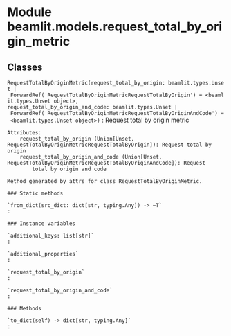 Module beamlit.models.request_total_by_origin_metric
====================================================

Classes
-------

`RequestTotalByOriginMetric(request_total_by_origin: beamlit.types.Unset | ForwardRef('RequestTotalByOriginMetricRequestTotalByOrigin') = <beamlit.types.Unset object>, request_total_by_origin_and_code: beamlit.types.Unset | ForwardRef('RequestTotalByOriginMetricRequestTotalByOriginAndCode') = <beamlit.types.Unset object>)`
:   Request total by origin metric
    
    Attributes:
        request_total_by_origin (Union[Unset, RequestTotalByOriginMetricRequestTotalByOrigin]): Request total by origin
        request_total_by_origin_and_code (Union[Unset, RequestTotalByOriginMetricRequestTotalByOriginAndCode]): Request
            total by origin and code
    
    Method generated by attrs for class RequestTotalByOriginMetric.

    ### Static methods

    `from_dict(src_dict: dict[str, typing.Any]) ‑> ~T`
    :

    ### Instance variables

    `additional_keys: list[str]`
    :

    `additional_properties`
    :

    `request_total_by_origin`
    :

    `request_total_by_origin_and_code`
    :

    ### Methods

    `to_dict(self) ‑> dict[str, typing.Any]`
    :